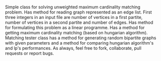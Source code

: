 Simple class for solving unweighted maximum cardinality matching problem. Has method for reading graph represented as
an edge list. First three integers in an input file are number of vertices in a first partite, number of vertices in a
second partite and number of edges. Has method for formulating this problem as a linear programme. Has a method 
for getting maximum cardinality matching (based on hungarian algorithm).
Matching tester class has a method for generating random bipartite graphs with given parameters and a method for 
comparing hungarian algorithm's and lp's performances.
As always, feel free to fork, collaborate, pull requests or report bugs.